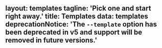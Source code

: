 layout: templates
tagline: 'Pick one and start right away.'
title: Templates
data: templates
deprecationNotice: 'The <code>--template</code> option has been deprecated in v5 and support will be removed in future versions.'
---